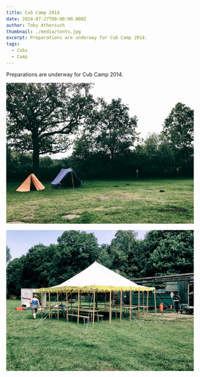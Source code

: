 ```yaml
---
title: Cub Camp 2014
date: 2014-07-27T00:00:00.000Z
author: Toby Athersuch
thumbnail: ./media/tents.jpg
excerpt: Preparations are underway for Cub Camp 2014.
tags:
  - Cubs
  - Camp
---
```


Preparations are underway for Cub Camp 2014.

![two scout tents](./media/tents.jpg)

![A dinning shelter](./media/dinning-shelter.jpg)
